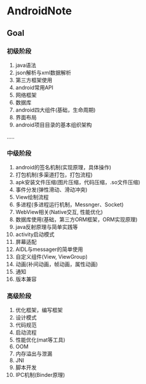 # AndroidNote

## Goal
### 初级阶段
1. java语法
1. json解析与xml数据解析
1. 第三方框架使用
1. android常用API
1. 网络框架
1. 数据库
1. android四大组件(基础，生命周期)
1. 界面布局
1. android项目目录的基本组织架构

.....

### 中级阶段
1. android的签名机制(实现原理，具体操作)
1. 打包机制(多渠道打包，打包流程)
1. apk安装文件压缩(图片压缩，代码压缩，.so文件压缩)
1. 事件分发(弹性滑动、滑动冲突)
1. View绘制流程
1. 多进程(多进程运行机制，Messnger、Socket)
1. WebView相关(Native交互, 性能优化)
1. 数据库使用(基础，第三方ORM框架，ORM实现原理)
1. java反射原理与简单实践等
1. activity启动模式
1. 屏幕适配
1. AIDL与messager的简单使用
1. 自定义组件(View, ViewGroup)
1. 动画(补间动画，帧动画，属性动画)
1. 通知
1. 版本兼容


### 高级阶段
1. 优化框架，编写框架
1. 设计模式
1. 代码规范
1. 启动流程
1. 性能优化(mat等工具)
1. OOM
1. 内存溢出与泄漏
1. JNI
1. 脚本开发
1. IPC机制(Binder原理)
